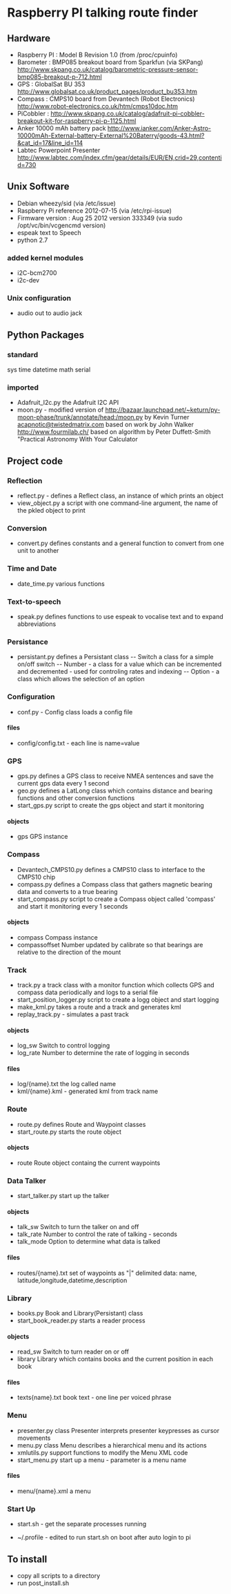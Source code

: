 # Raspberry PI talking route finder 

## Hardware

* Raspberry PI : Model B Revision 1.0  (from /proc/cpuinfo)
* Barometer : BMP085 breakout board from Sparkfun (via SKPang) http://www.skpang.co.uk/catalog/barometric-pressure-sensor-bmp085-breakout-p-712.html
* GPS : GlobalSat BU 353     http://www.globalsat.co.uk/product_pages/product_bu353.htm
* Compass : CMPS10 board from Devantech (Robot Electronics)  http://www.robot-electronics.co.uk/htm/cmps10doc.htm
* PiCobbler : http://www.skpang.co.uk/catalog/adafruit-pi-cobbler-breakout-kit-for-raspberry-pi-p-1125.html
* Anker 10000 mAh battery pack http://www.ianker.com/Anker-Astro-10000mAh-External-battery-External%20Baterry/goods-43.html?&cat_id=17&line_id=114
* Labtec Powerpoint Presenter http://www.labtec.com/index.cfm/gear/details/EUR/EN,crid=29,contentid=730

## Unix Software
* Debian wheezy/sid   (via /etc/issue)
* Raspberry  Pi reference 2012-07-15 (via /etc/rpi-issue)
* Firmware version :  Aug 25 2012  version 333349  (via sudo /opt/vc/bin/vcgencmd version)  
* espeak  text to Speech
* python 2.7

### added kernel modules
* i2C-bcm2700
* i2c-dev

### Unix configuration

* audio out to audio jack

## Python Packages
### standard
sys
time
datetime
math
serial

### imported
* Adafruit_I2c.py   the Adafruit I2C API
* moon.py  - modified version of  http://bazaar.launchpad.net/~keturn/py-moon-phase/trunk/annotate/head:/moon.py  by Kevin Turner <acapnotic@twistedmatrix.com>  based on work by John Walker http://www.fourmilab.ch/ based on algorithm by Peter Duffett-Smith "Practical Astronomy With Your Calculator


## Project code

### Reflection
- reflect.py  - defines a Reflect class, an instance of which prints an object
- view_object.py a script with one command-line argument, the name of the pkled object to print

### Conversion
- convert.py defines constants and a general function to convert from one unit to another

### Time and Date
- date_time.py  various functions

### Text-to-speech
- speak.py  defines functions to use espeak to vocalise text and to expand abbreviations

### Persistance
- persistant.py  defines a Persistant class
--   Switch  a class for a simple on/off switch
--   Number - a class for a value which can be incremented and decremented - used for controling rates and indexing
--   Option - a class which allows the selection of an option

### Configuration
- conf.py  - Config class loads a config file 

#### files
- config/config.txt   - each line is name=value

### GPS
- gps.py  defines a GPS class to receive NMEA sentences and save the current gps data every 1 second
- geo.py defines a LatLong class which contains distance and bearing functions and other conversion functions
- start_gps.py  script to create the gps object and start it monitoring 

#### objects
- gps  GPS instance 

### Compass

- Devantech_CMPS10.py   defines a CMPS10 class to interface to the CMPS10 chip
- compass.py  defines a Compass class that gathers magnetic bearing data and converts to a true bearing
- start_compass.py  script to create a Compass object called 'compass' and start it monitoring every 1 seconds

#### objects 
- compass Compass instance 
- compassoffset  Number updated by calibrate so that bearings are relative to the direction of the mount 

### Track
- track.py  a track class with a monitor function which collects GPS and compass data periodically and logs to a serial file
- start_position_logger.py script to create a logg object and  start logging
- make_kml.py  takes a route and a track and generates kml
- replay_track.py - simulates a past track

#### objects  
-    log_sw  Switch to control logging
-    log_rate  Number to determine the rate of logging  in seconds

#### files  
-  log/{name}.txt   the log called name
-   kml/{name}.kml - generated kml from track name

### Route
- route.py  defines  Route and Waypoint classes
- start_route.py  starts the route object

#### objects 
-   route   Route object containg the current waypoints

### Data Talker
- start_talker.py  start up the talker

#### objects  
-  talk_sw     Switch to turn the talker on and off
-   talk_rate   Number to control the rate of talking - seconds
-  talk_mode   Option to determine what data is talked

#### files 
- routes/{name}.txt  set of waypoints as "|"  delimited data: name, latitude,longitude,datetime,description

### Library
- books.py  Book and Library(Persistant) class
- start_book_reader.py  starts a reader process 

#### objects
-  read_sw   Switch to turn reader on or off
-  library   Library which contains books and the current position in each book

#### files
-  texts{name}.txt book text - one line per voiced phrase

### Menu
- presenter.py class Presenter interprets presenter keypresses as cursor movements
- menu.py  class Menu describes a hierarchical menu and its actions
- xmlutils.py  support functions to modify the Menu XML code
- start_menu.py  start up a menu - parameter is a menu name

#### files 
-  menu/{name}.xml  a menu

### Start Up
- start.sh   - get the separate processes running

- ~/.profile  - edited to run start.sh on boot after auto login to pi


## To install
- copy all scripts to a directory
- run post_install.sh



